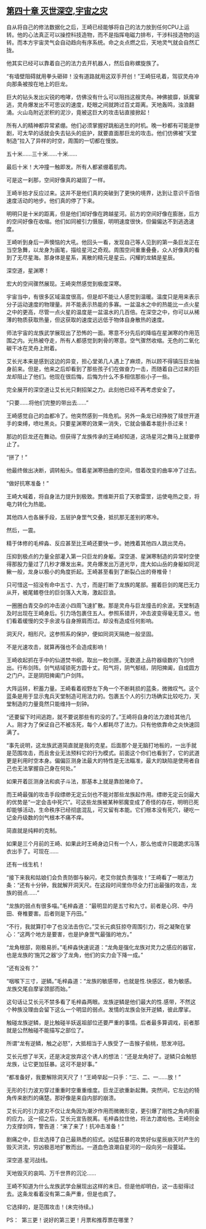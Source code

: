 ## [第四十章 灭世深空,宇宙之灾](https://www.xxbiquge.com/11_11207/9024757.html)


  自从将自己的修法数据化之后，王崎已经能够将自己的法力放到任何CPU上运转。他的心法真正可以操控科技造物，而不是指挥电磁力排布，干涉科技造物的运转。而本方宇宙灵气会自动趋向有序系统。命之炎点燃之后，天地灵气就会自然汇拢。

  他其实已经可以靠着自己的法力去开机器人，然后自称螺旋族了。

  “有墙壁阻碍就用拳头砸碎！没有道路就用这双手开创！”王崎狂吼着，驾驭灵舟冲向那条被按在地上的巨龙。

  巨大的钻头发出尖锐的咆哮，仿佛没有什么可以阻挡这艘灵舟。神佛披靡，妖魔窜逃，灵舟爆发出不可思议的速度，眨眼之间就跨过百丈距离。天地轰鸣，浊浪翻涌。火山岛附近淤积的泥沙，竟被这巨大的攻击钻直接掀起！

  所有人的精神都异常紧绷。他们必须掌握好跳船逃生的时机。晚一秒都有可能是惨剧，可太早的话就会失去钻头的庇护，就要直面那巨龙的攻击。他们仿佛被“天堂制造”拉入了异样的时空，周围的一切都在慢放。

  五十米……三十米……十米……

  最后十米！大冲撞一触即发。所有人都紧绷着肌肉。

  可是这一刹那，空间好像真的凝固了一样。

  王崎半拍才反应过来。这并不是他们真的突破到了更快的境界，达到让意识千百倍速度活动的地步。他们真的停了下来。

  明明只是十米的距离，但是他们却好像在跨越星河。前方的空间好像在膨胀，后方的空间好像在收缩。他们如同被引力慑服，明明速度很快，但偏偏达不到逃逸速度。

  王崎听到身后一声懊恼的大吼。他回头一看，发现自己等人见到的第一条巨龙正在当空急舞，以龙身为画笔，描绘星河之奇观。周围空间重重叠叠，众人好像真的看到了无尽星海。那身体是星系，离散的精元是星云。闪耀的龙鳞是星辰。

  深空道，星渊寒！

  宏大的空间骤然展现。王崎突然感觉到极度深寒。

  宇宙当中，有很多区域温度很高，但是却不能让人感觉到温暖。温度只是用来表示分子运动速度的物理量。并不能表示热能的多寡。一盆温水之中的热能比一点火星之中的更高，尽管一点火星的温度是一盆温水的几百倍。在深空之中，你可以从稀薄的物质获取热量，但这获取的速度远远低于物体自身散热的速度。

  师法宇宙的龙族武学展现出了恐怖的一面。寒意不分先后的降临在星渊寒的作用范围之内。光热被夺走，所有人都感觉到刺骨的寒意。空气骤然收缩。无色的二氧化碳干冰在灵舟上附着。

  艾长光本来是感到这边的异变，担心堂弟几人遇上了麻烦，所以顾不得镇压巨龙抽身前来。但是，他来之后却看到了那些孩子们在做奋力一击，而随着自己过来的巨龙却阻止了他们。他现在很后悔，后悔为什么不多相信那些小子一些。

  完全展开的深空道让艾长光只剩招架之力。此刻他已经不再考虑安全了。

  “只要……将他们完整的带出去……”

  王崎感觉自己的血都冷了。他突然感到一阵危机。另外一条龙已经挣脱了赎世开道手的束缚，喷吐黑炎。只要星渊寒的效果一消失，它就会循着本能扑杀过来！

  那边的巨龙还在舞动。但获得了龙族传承的王崎却知道，这场星河之舞马上就要停止了。

  “拼了！”

  他最终做出决断，调转船头。借着星渊寒扭曲的空间，借着改变的曲率冲了过去。

  “做好抗寒准备！”

  王崎大喊着，将自身法力提升到极致。贾维斯开启了天歌雷罡，运使电热之变，将电力转化为热能。

  其他四人也各展手段，五层护身罡气交叠，抵抗那无差别的寒冷。

  然后，一震。

  精于体修的毛梓淼、反应甚至比王崎还要快一步。她拽着其他四人跳出灵舟。

  压抑到极点的力量全部灌入第一只巨龙的身躯。深空道、星渊寒制造的异常时空使得那股力量过了几秒才爆发出来。灵舟爆发出万道光华，庞大如山岳的身躯如同泥鳅一般，龙身以极小的角度折起。王崎甚至看到了断裂凸出的脊椎骨！

  只可惜这一招没有命中五寸、九寸，而是打断了龙族的尾部。握着巨剑的尾巴无力从开，被尾鳍卷住的巨剑落入大海，激起巨浪。

  一圈圈白青交杂的冲击波小四周飞速扩散。那是灵舟与巨龙撞击的余波。天堂制造及时出现在王崎身后。引力场包裹住五人。参照系错开，冲击波变得毫无意义。他们看着缓慢的交手余波与自身擦肩而过。却没有造成任何影响。

  洞天尺，相形尺。这参照系的保护，便如同洞天隔绝一般坚固。

  不是光速攻击，就算再强也不会造成影响！

  王崎收起抓在手中的仙道焚书纲，取出一枚剑匣。无数道上品符器级数的飞剑喷出。行布剑阵。剑气结域锁死方圆十丈。阳气将，阴气郁结，阴阳捭阖，自成圆方之门户。正是阴阳捭阖门户剑阵。

  大阵运转，积蓄力量。王崎看着视野左下角一个不断耗损的蓝条，微微叹气。这个蓝条是用于显示鬼兵天堂制造可用法力的。包裹五个人的引力场确实比较吃力，天堂制造的力量竟然只能维持一刻钟。

  “还要留下时间逃跑，就不要说那些有的没的了。”王崎将自身的法力渡给其他几人。刚才为了保证自己不被冻死，每个人都耗尽了法力。只有他依靠命之炎快速回满了。

  “事先说明，这龙族武道简直就是我的克星。后面那个是无脑打地板的，一出手就是范围攻击，而且舍业无法预料它的行为模式。前面这个你们也看到了，它的武道更是利用时空本身。偏偏叵测身法最大的特性是无法瞄准，最大的缺陷是使用者自己也无法掌握自己身在何处。”

  如果开着叵测身法和疯子斗法，那基本上就是靠脸赌命了。

  而王崎最强的攻击手段缥缈无定云剑也不能对那些龙族起作用。缥缈无定云剑最大的优势是“一定会击中死穴”。可这些龙族被某种邪魔变成了奇怪的存在，明明已死却能够活动，生命秩序已经彻底混乱，可又留有本能。它们根本没有死穴，硬吃一记金丹级数的剑气根本不痛不痒。

  简直就是纯粹的克制。

  如果是三个月前的王崎、如果此时王崎身边只有一个人，那么他或许只能跪求冯落衣出手了。可现在……

  还有一线生机！

  “接下来我和姑娘们会负责防御与躲闪，老艾你就负责强攻！”王崎看了一眼法力条：“还有十分钟，我就解开洞天尺。在这段时间里你尽全力打出最强的攻击，龙族的弱点……”

  “龙族的弱点有很多喵。”毛梓淼道：“最明显的是五寸和九寸。前者是心窍、中丹田、脊椎要害。后者则是下丹田。”

  “不行，我就算打中了也没法击伤它。”艾长元疯狂掠夺周围引力，将之凝聚在掌心：“这两个地方是要害，也是护身罡气最强的地方。”

  “龙角根部，刚极易折。”毛梓淼快速说道：“龙角是强化龙族对灵力之感应的器官，也是龙族的‘施咒之器’少了龙角，他们的实力会下降一成。”

  “还有没有？”

  “咽喉下三寸，逆鳞。”毛梓淼道：“龙族的敏感带，也就是性.快感区，极为敏感。龙族交尾自摩挲颈部而始。”

  这句话让艾长元不禁多看了毛梓淼两眼。龙族逆鳞是他们最大的性.感带，不然这个种族没理由会留下这么一个明显的弱点。发情的龙族会张开逆鳞，彼此摩挲。

  触碰龙族逆鳞，是比触碰半妖返祖部位还要严重的事情。后者最多算调戏，前者那就是公然触碰不能描写之部位了。

  所谓“龙有逆鳞，触之必怒”，大抵相当于人族受了一击猴子偷桃，怒发冲冠。

  艾长元想了半天，还是决定放弃这个诱人的想法：“还是龙角好了。逆鳞只会触怒龙族，让它更加狂暴。这可不是好事。”

  “都准备好，我要解除洞天尺了！”王崎举起一只手：“三、二、一……放！”

  无形的引力波刃穿过重重时空重重维度。巨龙正欲重新起舞。突然间，它左边的犄角传来剧烈的痛楚。那好像是来自内部的崩溃。

  艾长元的引力波刃不仅让龙角因为潮汐作用而微微形变，更引爆了刚性之角内积蓄的应力。这一招之后，艾长元宣告脱离。毛梓淼拉住他，将法力渡给他。王崎则全力支撑剑阵，警告道：“来了来了！抗冲击准备！”

  剧痛之中，巨龙选择了自己最熟悉的招式。凶猛狂暴的攻势好似星辰崩灭时产生的毁灭洪流，穷凶极恶地扩散而出。一道血色浪潮自星河的一段向另一段蔓延。

  深空道.星河战线。

  天地毁灭的哀鸣、万千世界的沉沦……

  王崎不知道为什么龙族武学会展现出这样的末日。但是他却明白，这一击挺得过去。这条龙看着没有第二条严重，但是也疯了。

  它选择的，是范围攻击！(未完待续。)

  PS：  第三更！说好的第三更！月票和推荐票在哪里？
